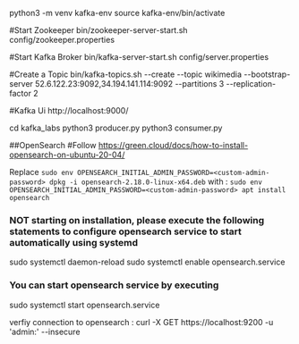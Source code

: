 python3 -m venv kafka-env
source kafka-env/bin/activate

#Start Zookeeper 
bin/zookeeper-server-start.sh config/zookeeper.properties

#Start Kafka Broker
bin/kafka-server-start.sh config/server.properties

#Create a Topic
bin/kafka-topics.sh --create --topic wikimedia --bootstrap-server 52.6.122.23:9092,34.194.141.114:9092 --partitions 3 --replication-factor 2

#Kafka Ui 
http://localhost:9000/

cd kafka_labs
python3 producer.py
python3 consumer.py

##OpenSearch
#Follow https://green.cloud/docs/how-to-install-opensearch-on-ubuntu-20-04/

Replace `sudo env OPENSEARCH_INITIAL_ADMIN_PASSWORD=<custom-admin-password> dpkg -i opensearch-2.18.0-linux-x64.deb` with :
 `sudo env OPENSEARCH_INITIAL_ADMIN_PASSWORD=<custom-admin-password> apt install opensearch`

### NOT starting on installation, please execute the following statements to configure opensearch service to start automatically using systemd
 sudo systemctl daemon-reload
 sudo systemctl enable opensearch.service
### You can start opensearch service by executing
 sudo systemctl start opensearch.service

 verfiy connection to opensearch : 
 curl -X GET https://localhost:9200 -u 'admin:<custom-admin-password>' --insecure
